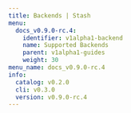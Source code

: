 ```yaml
---
title: Backends | Stash
menu:
  docs_v0.9.0-rc.4:
    identifier: v1alpha1-backend
    name: Supported Backends
    parent: v1alpha1-guides
    weight: 30
menu_name: docs_v0.9.0-rc.4
info:
  catalog: v0.2.0
  cli: v0.3.0
  version: v0.9.0-rc.4
---
```


